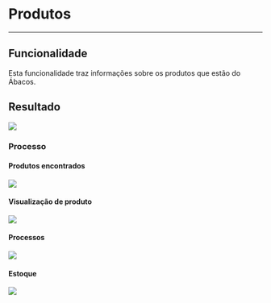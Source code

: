 # Produtos

---

## Funcionalidade

Esta funcionalidade traz informações sobre os produtos que estão do Ábacos.

## Resultado

![](http://developers.connectparts.com.br/imagens/atd-abc-prod-01.png)

### Processo

#### Produtos encontrados

![](http://developers.connectparts.com.br/imagens/atd-abc-prod-02.png)

#### Visualização de produto

![](http://developers.connectparts.com.br/imagens/atd-abc-prod-03.png)

#### Processos

![](http://developers.connectparts.com.br/imagens/atd-abc-prod-04.png)

#### Estoque

![](http://developers.connectparts.com.br/imagens/atd-abc-prod-05.png)


